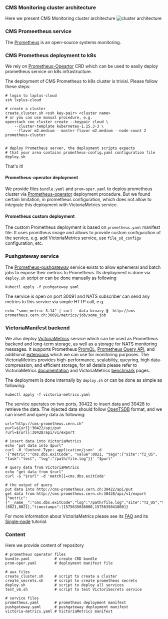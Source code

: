 ### CMS Monitoring cluster architecture
Here we present CMS Monitoring cluster architecture
![cluster architecture](images/CMSMonitoringArchitecture.png.png)

### CMS Promeetheus service
The [Prometheus](https://prometheus.io/) is  an open-source systems monitoring.

### CMS Prometheus deployment to k8s
We rely on [Prometheus-Opeartor](https://github.com/coreos/prometheus-operator)
CRD which can be used to easily deploy prometheus service on k8s
infrastructure.

The deployment of CMS Prometheus to k8s cluster is trivial. Please follow
these steps:
```
# login to lxplus-cloud
ssh lxplus-cloud

# create a cluster
create_cluster.sh <ssh key-pair> <cluster name>
# or you can use manual procedure, e.g.
openstack coe cluster create --keypair cloud \
    --cluster-template kubernetes-1.15.3-3 \
    --flavor m2.medium --master-flavor m2.medium --node-count 2 prometheus-cluster


# deploy Prometheus server, the deployment scripts expects
# that your area contains prometheus-config.yaml configuration file
deploy.sh
```

That's it!

#### Prometheus-operator deployment
We provide files `bundle.yaml` and `prom-oper.yaml` to deploy
prometheus cluster via
[Prometheus-operator](https://github.com/coreos/prometheus-operator)
deployment procedure. But we found certain limitation, in prometheus
configuration, which does not allow to integrate this
deployment with VictoriaMetrics service.

#### Prometheus custom deployment
The custom Prometheus deployment is based on `prometheus.yaml` manifest
file. It uses promtheus image and allows to provide custom configuration
of the service, e.g. add VictoriaMetrics service, use `file_sd_configs`
configuration, etc.

### Pushgateway service
The [Prometheus-pushgateway](https://github.com/prometheus/pushgateway)
service exists to allow ephemeral and batch jobs to expose their metrics to
Prometheus. Its deployment is done via `deploy.sh` script or can be
done manually as following
```
kubectl apply -f pushgateway.yaml
```
The service is open on port 30091 and
NATS subscriber can send any metrics to this service via simple
HTTP call, e.g.
```
echo "some_metric 3.14" | curl --data-binary @- http://cms-prometheus.cern.ch:30091/metrics/job/some_job
```

### VictoriaManifest backend
We also deploy [VictoriaMetrics](https://victoriametrics.com/) service
which can be used as Prometheus backend and long-term storage, as well
as a storage for NATS monitoring messages. It supports Prometheus
[PromQL](https://prometheus.io/docs/prometheus/latest/querying/basics/),
[Prometheus Query API](https://prometheus.io/docs/prometheus/latest/querying/api/),
and additional
[extensions](https://github.com/VictoriaMetrics/VictoriaMetrics/wiki/ExtendedPromQL)
which we can use for monitoring purposes. The VictoriaMetrics
provides high-performance, scalability, queyring, high data-compression,
and efficient storage, for all details please refer
to VictoriaMetrics [documentation](https://victoriametrics.github.io/#pure-go-build-cgo_enabled0)
and VictoriaMetrics
[benchmark](https://medium.com/@valyala/high-cardinality-tsdb-benchmarks-victoriametrics-vs-timescaledb-vs-influxdb-13e6ee64dd6b)
pages.

The deployment is done internally by `deploy.sh` or can be done
as simple as following:
```
kubectl apply -f victoria-metrics.yaml
```
The service operates on two ports, 30422 to insert data and
30428 to retrieve the data. The injected data should follow
[OpenTSDB](http://opentsdb.net/docs/build/html/user_guide/writing/index.html)
format, and we can insert and query data as following:
```
url="http://cms-prometheus.cern.ch"
purl=${url}:30422/api/put
rurl=${url}:30428/api/v1/export

# insert data into VictoriaMetrics
echo "put data into $purl"
curl -H 'Content-Type: application/json' -d '{"metric":"cms.dbs.exitCode", "value":8021, "tags":{"site":"T2_US", "task":"test", "log":"/path/file.log"}}' "$purl"

# query data from VictoriaMetrics
echo "get data from $rurl"
curl -G "$rurl" -d 'match[]=cms.dbs.exitCode'

# the output of query
put data into http://cms-prometheus.cern.ch:30422/api/put
get data from http://cms-prometheus.cern.ch:30428/api/v1/export
{"metric":{"__name__":"cms.dbs.exitCode","log":"/path/file.log","site":"T2_US","task":"test"},"values":[8021,8021],"timestamps":[1575635036000,1575635041000]}
```
For more information about VictoriaMetrics please see
its [FAQ](https://github.com/VictoriaMetrics/VictoriaMetrics/blob/master/docs/FAQ.md)
and its
[Single-node](https://github.com/VictoriaMetrics/VictoriaMetrics/blob/master/docs/Single-server-VictoriaMetrics.md#how-to-export-time-series)
tutorial.

### Content
Here we provide content of repository
```
# prometheus operator files
bundle.yaml           # create CRD bundle
prom-oper.yaml        # deployment manifest file

# aux files
create_cluster.sh     # script to create a cluster
create_secrets.sh     # script to create prometheus secrets
deploy.sh             # script to deploy all services
test_vm.sh            # script to test VictoriSecrets service

# service files
prometheus.yaml       # prometheus deployment manifest
pushgateway.yaml      # pushgateway deployment manifest
victoria-metrics.yaml # VictoriaMetrics manifest
```
